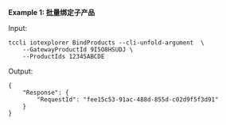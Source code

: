**Example 1: 批量绑定子产品**



Input: 

```
tccli iotexplorer BindProducts --cli-unfold-argument  \
    --GatewayProductId 9I5O8HSUDJ \
    --ProductIds 12345ABCDE
```

Output: 
```
{
    "Response": {
        "RequestId": "fee15c53-91ac-488d-855d-c02d9f5f3d91"
    }
}
```


